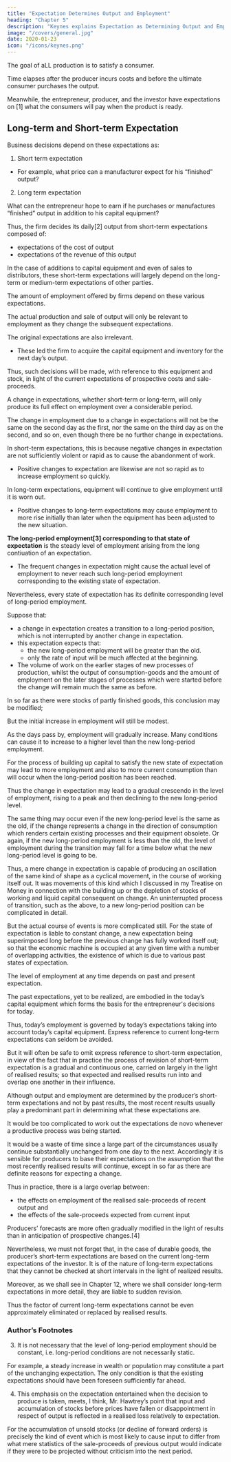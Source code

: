 ```yaml
---
title: "Expectation Determines Output and Employment"
heading: "Chapter 5"
description: "Keynes explains Expectation as Determining Output and Employment"
image: "/covers/general.jpg"
date: 2020-01-23
icon: "/icons/keynes.png"
---
```




The goal of aLL production is to satisfy a consumer.

Time elapses after the producer incurs costs and before the ultimate consumer purchases the output. 

Meanwhile, the entrepreneur, producer, and the investor have expectations on [1] what the consumers will pay when the product is ready. <!--  he is ready to supply them after the long time from investment to production.  -->

<!-- He has no choice but to be guided by these expectations, if he is to produce at all by processes which occupy time.  -->


## Long-term and Short-term Expectation

Business decisions depend on these expectations as:

1. Short term expectation
- For example, what price can a manufacturer expect for his “finished” output? <!-- when he first starts to make it. -->

<!-- . , upon which , fall into two groups, certain individuals or firms being specialised in the business of framing the first type of expectation and others in the business of framing the second.  -->

<!-- at the time when he commits himself to starting the process which will produce it; output being “finished” (from the point of view of the manufacturer) when it is ready to be used or to be sold to a second party.  -->

2. Long term expectation

What can the entrepreneur hope to earn if he purchases or manufactures “finished” output in addition to his capital equipment?  

Thus, the firm decides its daily[2] output from short-term expectations composed of:
- expectations of the cost of output
- expectations of the revenue of this output

In the case of additions to capital equipment and even of sales to distributors, these short-term expectations will largely depend on the long-term or medium-term expectations of other parties.

The amount of employment offered by firms depend on these various expectations. 

The actual production and sale of output will only be relevant to employment as they change the subsequent expectations. 

The original expectations are also irrelevant. 
- These led the firm to acquire the capital equipment and inventory <!-- the stock of intermediate products and half-finished materials with which it finds itself at the time when it has --> for the next day’s output. 

Thus,<!--  on each and every occasion of such a decision, --> such decisions will be made, with reference to this equipment and stock, in light of the current expectations of prospective costs and sale-proceeds. 

A change in expectations, whether short-term or long-term, will only produce its full effect on employment over a considerable period. 

The change in employment due to a change in expectations will not be the same on the second day as the first, <!--  after the change as on the first, --> nor the same on the third day as on the second, and so on, even though there be no further change in expectations. 

In short-term expectations, this is because negative changes in expectation are not<!-- , as a rule, --> sufficiently violent or rapid as to cause the abandonment of work.
- Positive changes to expectation are likewise are not so rapid as to increase employment so quickly.

<!-- , when they are for the worse,  on all the productive processes which, in the light of the revised expectation, it was a mistake to have begun;  -->

 
<!-- whilst, when they are for the better, some time for preparation must needs elapse before employment can reach the level at which it would have stood if the state of expectation had been revised sooner. --> 

In long-term expectations, equipment will continue to give employment until it is worn out. 
- Positive changes to long-term expectations may cause employment to more rise initially than later when <!--  it will be after there has been time to adjust --> the equipment has been adjusted to the new situation. 

<!-- If expectation continues for a long time as to have full effects on employment 
 to have worked itself out so completely that there is, broadly speaking, no piece of employment going on which would not have taken place if the new state of expectation had always existed,  -->

**The long-period employment[3] corresponding to that state of expectation** is the steady level of employment arising from the long contiuation of an expectation.
- The frequent changes in expectation might cause the actual level of employment to never reach such long-period employment corresponding to the existing state of expectation. 

Nevertheless, every state of expectation has its definite corresponding level of long-period employment.

Suppose that:
- a change in expectation creates a transition to a long-period position, which is not interrupted by another change in expectation. 
- this expectation expects that:
  - the new long-period employment will be greater than the old. 
  - only the rate of input will be much affected at the beginning.
- The volume of work on the earlier stages of new processes of production, whilst the output of consumption-goods and the amount of employment on the later stages of processes which were started before the change will remain much the same as before.

In so far as there were stocks of partly finished goods, this conclusion may be modified;

But the initial increase in employment will still be modest.

As the days pass by, employment will gradually increase. Many conditions can cause it to increase to a higher level than the new long-period employment. 

For the process of building up capital to satisfy the new state of expectation may lead to more employment and also to more current consumption than will occur when the long-period position has been reached.

Thus the change in expectation may lead to a gradual crescendo in the level of employment, rising to a peak and then declining to the new long-period level. 

The same thing may occur even if the new long-period level is the same as the old, if the change represents a change in the direction of consumption which renders certain existing processes and their equipment obsolete. Or again, if the new long-period employment is less than the old, the level of employment during the transition may fall for a time below what the new long-period level is going to be. 

Thus, a mere change in expectation is capable of producing an oscillation of the same kind of shape as a cyclical movement, in the course of working itself out. It was movements of this kind which I discussed in my Treatise on Money in connection with the building up or the depletion of stocks of working and liquid capital consequent on change. An uninterrupted process of transition, such as the above, to a new long-period position can be complicated in detail. 

But the actual course of events is more complicated still. For the state of expectation is liable to constant change, a new expectation being superimposed long before the previous change has fully worked itself out; so that the economic machine is occupied at any given time with a number of overlapping activities, the existence of which is due to various past states of expectation. 

The level of employment at any time depends on past and present expectation.

The past expectations, yet to be realized, are embodied in the today’s capital equipment which forms the basis for the entrepreneur's decisions for today. 

<!-- , and only influence his decisions in so far as they are so embodied. It follows, therefore, that, in spite of the above, --> 

Thus, today’s employment is governed by today’s expectations taking into account today’s capital equipment. Express reference to current long-term expectations can seldom be avoided. 

But it will often be safe to omit express reference to short-term expectation, in view of the fact that in practice the process of revision of short-term expectation is a gradual and continuous one, carried on largely in the light of realised results; so that expected and realised results run into and overlap one another in their influence. 

Although output and employment are determined by the producer’s short-term expectations and not by past results, the most recent results usually play a predominant part in determining what these expectations are. 

It would be too complicated to work out the expectations de novo whenever a productive process was being started. 

It would be a waste of time since a large part of the circumstances usually continue substantially unchanged from one day to the next. Accordingly it is sensible for producers to base their expectations on the assumption that the most recently realised results will continue, except in so far as there are definite reasons for expecting a change. 

Thus in practice, there is a large overlap between:
- the effects on employment of the realised sale-proceeds of recent output and
- the effects of the sale-proceeds expected from current input

Producers’ forecasts are more often gradually modified in the light of results than in anticipation of prospective changes.[4] 

Nevertheless, we must not forget that, in the case of durable goods, the producer’s short-term expectations are based on the current long-term expectations of the investor. It is of the nature of long-term expectations that they cannot be checked at short intervals in the light of realized results. 

Moreover, as we shall see in Chapter 12, where we shall consider long-term expectations in more detail, they are liable to sudden revision. 

Thus the factor of current long-term expectations cannot be even approximately eliminated or replaced by realised results.


### Author’s Footnotes 

<!-- 1. For the method of arriving at an equivalent of these expectations in terms of sale-proceeds see footnote (3) to p. 24 above. 

2. Daily here stands for the shortest interval after which the firm is free to revise its decision as to how much employment to offer. It is, so to speak, the minimum effective unit of economic time.  -->

3. It is not necessary that the level of long-period employment should be constant, i.e. long-period conditions are not necessarily static.

For example, a steady increase in wealth or population may constitute a part of the unchanging expectation. The only condition is that the existing expectations should have been foreseen sufficiently far ahead. 

4. This emphasis on the expectation entertained when the decision to produce is taken, meets, I think, Mr. Hawtrey’s point that input and accumulation of stocks before prices have fallen or disappointment in respect of output is reflected in a realised loss relatively to expectation. 

For the accumulation of unsold stocks (or decline of forward orders) is precisely the kind of event which is most likely to cause input to differ from what mere statistics of the sale-proceeds of previous output would indicate if they were to be projected without criticism into the next period.